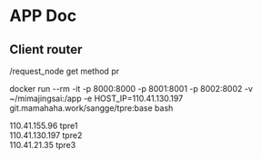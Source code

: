 # APP Doc

## Client router

/request_node
get method
pr  


docker run --rm -it -p 8000:8000 -p 8001:8001 -p 8002:8002 -v ~/mimajingsai:/app -e HOST_IP=110.41.130.197 git.mamahaha.work/sangge/tpre:base bash  

110.41.155.96 tpre1  
110.41.130.197 tpre2  
110.41.21.35 tpre3  